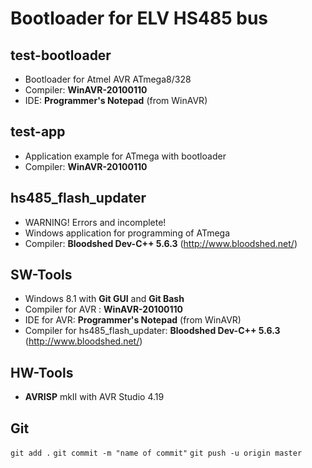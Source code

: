 Bootloader for ELV HS485 bus
============================

test-bootloader
---------------
* Bootloader for Atmel AVR ATmega8/328
* Compiler: **WinAVR-20100110**
* IDE: **Programmer's Notepad** (from WinAVR)

test-app
--------
* Application example for ATmega with bootloader
* Compiler: **WinAVR-20100110**


hs485_flash_updater
-------------------
* WARNING! Errors and incomplete!
* Windows application for programming of ATmega
* Compiler: **Bloodshed Dev-C++ 5.6.3** (http://www.bloodshed.net/)

SW-Tools
--------
* Windows 8.1 with **Git GUI** and **Git Bash**
* Compiler for AVR : **WinAVR-20100110**
* IDE for AVR: **Programmer's Notepad** (from WinAVR)
* Compiler for hs485_flash_updater: **Bloodshed Dev-C++ 5.6.3** (http://www.bloodshed.net/)


HW-Tools
--------
* **AVRISP** mkII with AVR Studio 4.19


Git
---
 `git add .`
 `git commit -m "name of commit"`
 `git push -u origin master`

